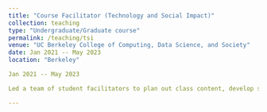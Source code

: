 ```yaml
---
title: "Course Facilitator (Technology and Social Impact)"
collection: teaching
type: "Undergraduate/Graduate course"
permalink: /teaching/tsi
venue: "UC Berkeley College of Computing, Data Science, and Society"
date: Jan 2021 -- May 2023
location: "Berkeley"

Jan 2021 -- May 2023

Led a team of student facilitators to plan out class content, develop syllabus, and coordinate communications with faculty sponsors; teaching a decal class of 30 students (CS 198) on social impact and ethics of technology, presenting lectures and engaging students in discussions.

---
```







